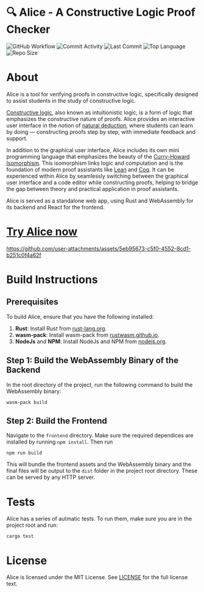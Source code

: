 # 🔍 Alice - A Constructive Logic Proof Checker

![GitHub Workflow]
![Commit Activity]
![Last Commit]
![Top Language]
![Repo Size]

# About

Alice is a tool for verifying proofs in constructive logic, specifically designed to assist students in the study of constructive logic.

[Constructive logic](https://en.wikipedia.org/wiki/Intuitionistic_logic), also known as intuitionistic logic, is a form of logic that emphasizes the constructive nature of proofs.
Alice provides an interactive user interface in the notion of [natural deduction](https://en.wikipedia.org/wiki/Natural_deduction), where students can learn by doing — constructing proofs step by step, with immediate feedback and support.

In addition to the graphical user interface, Alice includes its own mini programming language that emphasizes the beauty of the [Curry-Howard Isomorphism](https://en.wikipedia.org/wiki/Curry%E2%80%93Howard_correspondence).
This isomorphism links logic and computation and is the foundation of modern proof assistants like [Lean](https://lean-lang.org/) and [Coq](https://coq.inria.fr/).
It can be experienced within Alice by seamlessly switching between the graphical user interface and a code editor while constructing proofs, helping to bridge the gap between theory and practical application in proof assistants.

Alice is served as a standalone web app, using Rust and WebAssembly for its backend and React for the frontend.

# [Try Alice now](https://alice.eneoli.de)

https://github.com/user-attachments/assets/5eb95673-c5f0-4552-8cd1-b251c0f4a62f

# Build Instructions

## Prerequisites

To build Alice, ensure that you have the following installed:

1. **Rust**: Install Rust from [rust-lang.org](https://www.rust-lang.org/).
2. **wasm-pack**: Install wasm-pack from [rustwasm.github.io](https://rustwasm.github.io/wasm-pack/).
3. **NodeJs** and **NPM**: Install NodeJs and NPM from [nodejs.org](https://nodejs.org/).

## Step 1: Build the WebAssembly Binary of the Backend

In the root directory of the project, run the following command to build the WebAssembly binary:

`wasm-pack build`

## Step 2: Build the Frontend

Navigate to the `frontend` directory. Make sure the required dependices are installed by running `npm install`. Then run

`npm run build`

This will bundle the frontend assets and the WebAssembly binary and the final files will be output to the `dist` folder in the project root directory. These can be served by any HTTP server.

# Tests

Alice has a series of autmatic tests. To run them, make sure you are in the project root and run:

`cargo test`

# License
Alice is licensed under the MIT License. See [LICENSE] for the full license text.

<!-----------------------{ Badges }--------------------------->

[GitHub Workflow]: https://github.com/eneoli/alice/actions/workflows/automatic_tests.yml/badge.svg
[GitHub Workflow]: https://github.com/eneoli/alice/actions/workflows/rust.yml/badge.svg
[Commit Activity]: https://img.shields.io/github/commit-activity/m/eneoli/alice/main
[Last Commit]: https://img.shields.io/github/last-commit/eneoli/alice
[Top Language]: https://img.shields.io/github/languages/top/eneoli/alice
[Repo Size]: https://img.shields.io/github/repo-size/eneoli/alice
[LICENSE]: https://github.com/eneoli/alice/blob/main/LICENSE
